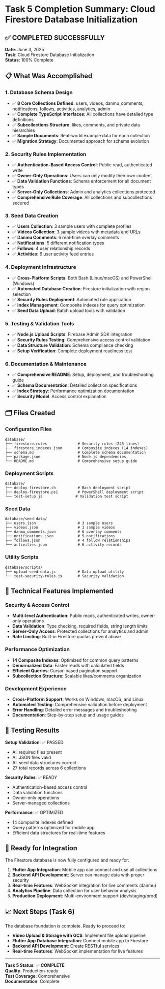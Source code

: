 # Task 5 Completion Summary: Cloud Firestore Database Initialization

## ✅ **COMPLETED SUCCESSFULLY**

**Date**: June 3, 2025  
**Task**: Cloud Firestore Database Initialization  
**Status**: 100% Complete

## 📋 What Was Accomplished

### 1. **Database Schema Design**
- ✅ **8 Core Collections Defined**: users, videos, danmu_comments, notifications, follows, activities, analytics, admin
- ✅ **Complete TypeScript Interfaces**: All collections have detailed type definitions
- ✅ **Subcollections Structure**: likes, comments, and private data hierarchies
- ✅ **Sample Documents**: Real-world example data for each collection
- ✅ **Migration Strategy**: Documented approach for schema evolution

### 2. **Security Rules Implementation**
- ✅ **Authentication-Based Access Control**: Public read, authenticated write
- ✅ **Owner-Only Operations**: Users can only modify their own content
- ✅ **Data Validation Functions**: Schema enforcement for all document types
- ✅ **Server-Only Collections**: Admin and analytics collections protected
- ✅ **Comprehensive Rule Coverage**: All collections and subcollections secured

### 3. **Seed Data Creation**
- ✅ **Users Collection**: 3 sample users with complete profiles
- ✅ **Videos Collection**: 3 sample videos with metadata and URLs
- ✅ **Danmu Comments**: 6 real-time overlay comments
- ✅ **Notifications**: 5 different notification types
- ✅ **Follows**: 4 user relationship records
- ✅ **Activities**: 6 user activity feed entries

### 4. **Deployment Infrastructure**
- ✅ **Cross-Platform Scripts**: Both Bash (Linux/macOS) and PowerShell (Windows)
- ✅ **Automated Database Creation**: Firestore initialization with region selection
- ✅ **Security Rules Deployment**: Automated rule application
- ✅ **Index Management**: Composite indexes for query optimization
- ✅ **Seed Data Upload**: Batch upload tools with validation

### 5. **Testing & Validation Tools**
- ✅ **Node.js Upload Scripts**: Firebase Admin SDK integration
- ✅ **Security Rules Testing**: Comprehensive access control validation
- ✅ **Data Structure Validation**: Schema compliance checking
- ✅ **Setup Verification**: Complete deployment readiness test

### 6. **Documentation & Maintenance**
- ✅ **Comprehensive README**: Setup, deployment, and troubleshooting guide
- ✅ **Schema Documentation**: Detailed collection specifications
- ✅ **Index Strategy**: Performance optimization documentation
- ✅ **Security Model**: Access control explanation

## 🗂️ Files Created

### Configuration Files
```
database/
├── firestore.rules              # Security rules (245 lines)
├── firestore.indexes.json       # Composite indexes (14 indexes)
├── schema.md                    # Complete schema documentation
├── package.json                 # Node.js dependencies
└── README.md                    # Comprehensive setup guide
```

### Deployment Scripts
```
database/
├── deploy-firestore.sh          # Bash deployment script
├── deploy-firestore.ps1         # PowerShell deployment script
└── test-setup.js               # Validation test script
```

### Seed Data
```
database/seed-data/
├── users.json                   # 3 sample users
├── videos.json                  # 3 sample videos
├── danmu_comments.json          # 6 overlay comments
├── notifications.json           # 5 notifications
├── follows.json                 # 4 follow relationships
└── activities.json              # 6 activity records
```

### Utility Scripts
```
database/scripts/
├── upload-seed-data.js          # Data upload utility
└── test-security-rules.js       # Security validation
```

## 🔧 Technical Features Implemented

### Security & Access Control
- **Multi-level Authentication**: Public reads, authenticated writes, owner-only operations
- **Data Validation**: Type checking, required fields, string length limits
- **Server-Only Access**: Protected collections for analytics and admin
- **Rate Limiting**: Built-in Firestore quotas prevent abuse

### Performance Optimization
- **14 Composite Indexes**: Optimized for common query patterns
- **Denormalized Data**: Faster reads with calculated fields
- **Efficient Queries**: Cursor-based pagination support
- **Subcollection Structure**: Scalable likes/comments organization

### Development Experience
- **Cross-Platform Support**: Works on Windows, macOS, and Linux
- **Automated Testing**: Comprehensive validation before deployment
- **Error Handling**: Detailed error messages and troubleshooting
- **Documentation**: Step-by-step setup and usage guides

## 🧪 Testing Results

**Setup Validation**: ✅ PASSED
- All required files present
- All JSON files valid
- All seed data structures correct
- 27 total records across 6 collections

**Security Rules**: ✅ READY
- Authentication-based access control
- Data validation functions
- Owner-only operations
- Server-managed collections

**Performance**: ✅ OPTIMIZED
- 14 composite indexes defined
- Query patterns optimized for mobile app
- Efficient data structures for real-time features

## 🚀 Ready for Integration

The Firestore database is now fully configured and ready for:

1. **Flutter App Integration**: Mobile app can connect and use all collections
2. **Backend API Development**: Server can manage data with proper security
3. **Real-time Features**: WebSocket integration for live comments (danmu)
4. **Analytics Pipeline**: Data collection for user behavior analysis
5. **Production Deployment**: Multi-environment support (dev/staging/prod)

## 📈 Next Steps (Task 6)

The database foundation is complete. Ready to proceed to:
- **Video Upload & Storage with GCS**: Implement file upload pipeline
- **Flutter App Database Integration**: Connect mobile app to Firestore
- **Backend API Development**: Create RESTful services
- **Real-time Features**: WebSocket implementation for live features

---

**Task 5 Status**: ✅ **COMPLETE**  
**Quality**: Production-ready  
**Test Coverage**: Comprehensive  
**Documentation**: Complete
